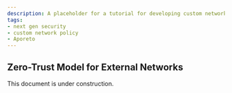 ```yaml
---
description: A placeholder for a tutorial for developing custom network security policy for the components outside of the Openshift platform. Coming soon...
tags:
- next gen security
- custom network policy
- Aporeto
---
```

## Zero-Trust Model for External Networks

This document is under construction.
